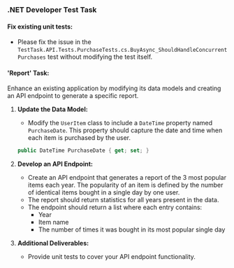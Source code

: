 ﻿
### .NET Developer Test Task

####  Fix existing unit tests:

- Please fix the issue in the `TestTask.API.Tests.PurchaseTests.cs.BuyAsync_ShouldHandleConcurrentPurchases` test without modifying the test itself.

#### 'Report' Task:
Enhance an existing application by modifying its data models and creating an API endpoint to generate a specific report.

1. **Update the Data Model:**
    - Modify the `UserItem` class to include a `DateTime` property named `PurchaseDate`. This property should capture the date and time when each item is purchased by the user.
   ```csharp
   public DateTime PurchaseDate { get; set; }
   ```

2. **Develop an API Endpoint:**
    - Create an API endpoint that generates a report of the 3 most popular items each year. The popularity of an item is defined by the number of identical items bought in a single day by one user.
    - The report should return statistics for all years present in the data.
    - The endpoint should return a list where each entry contains:
        - Year
        - Item name
        - The number of times it was bought in its most popular single day

3. **Additional Deliverables:**
    - Provide unit tests to cover your API endpoint functionality.
